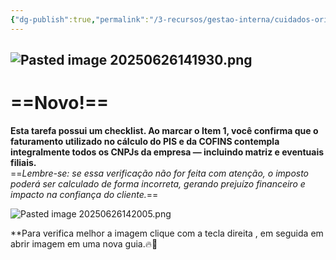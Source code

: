```yaml
---
{"dg-publish":true,"permalink":"/3-recursos/gestao-interna/cuidados-orientacoes/conferir-faturamentos/","dgPassFrontmatter":true,"created":"2025-06-27T08:28:44.725-03:00","updated":"2025-06-27T08:39:08.085-03:00"}
---
```




![Pasted image 20250626141930.png](/img/user/4.%20ARQUIVOS/Pasted%20image%2020250626141930.png)
---
# ==**Novo!**==


**Esta tarefa possui um checklist. Ao marcar o Item 1, você confirma que o faturamento utilizado no cálculo do PIS e da COFINS contempla integralmente todos os CNPJs da empresa — incluindo matriz e eventuais filiais.**  
==_Lembre-se: se essa verificação não for feita com atenção, o imposto poderá ser calculado de forma incorreta, gerando prejuízo financeiro e impacto na confiança do cliente._==

![Pasted image 20250626142005.png](/img/user/4.%20ARQUIVOS/Pasted%20image%2020250626142005.png)


**Para verifica melhor a imagem clique com a tecla direita , em seguida em abrir imagem em uma nova guia.🔥🧐
